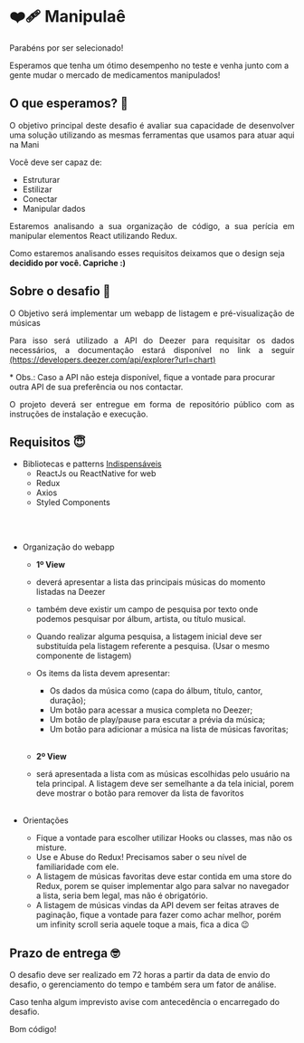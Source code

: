 <h1 align="left">
   ❤️‍🩹 Manipulaê
</h1>

<p align="justify">Parabéns por ser selecionado!

Esperamos que tenha um ótimo desempenho no teste e venha junto com a gente mudar o mercado de medicamentos manipulados!

## O que esperamos? 🤨

<p align="justify">O objetivo principal deste desafio é avaliar sua capacidade de desenvolver uma solução utilizando as mesmas ferramentas que usamos para atuar aqui na Mani</p>

Você deve ser capaz de:

- Estruturar
- Estilizar
- Conectar
- Manipular dados

<p align="justify">Estaremos analisando a sua organização de código, a sua perícia em manipular elementos React utilizando Redux.

Como estaremos analisando esses requisitos deixamos que o design seja <b>decidido por você. Capriche :)</b></p>

## Sobre o desafio 🤯

<p align="justify">O Objetivo será implementar um webapp de listagem e pré-visualização de músicas</p>

<p align="justify">Para isso será utilizado a API do Deezer para requisitar os dados necessários, a documentação estará disponível no link a seguir
<a href="https://developers.deezer.com/api/explorer?url=chart">(https://developers.deezer.com/api/explorer?url=chart)</a></p>

\* Obs.: Caso a API não esteja disponível, fique a vontade para procurar outra API de sua preferência ou nos contactar.

<p align="justify">O projeto deverá ser entregue em forma de repositório público com as instruções de instalação e execução.</p>

## Requisitos 😇

- Bibliotecas e patterns <u>Indispensáveis</u>
   - ReactJs ou ReactNative for web
   - Redux
   - Axios
   - Styled Components
 <br/>
 <br/>
 
- Organização do webapp
   - <b>1º View</b> 
  - deverá apresentar a lista das principais músicas do momento listadas na Deezer
  - também deve existir um campo de pesquisa por texto onde podemos pesquisar por álbum, artista, ou título musical.
  - Quando realizar alguma pesquisa, a listagem inicial deve ser substituída pela listagem referente a pesquisa. (Usar o mesmo componente de listagem)
  - Os items da lista devem apresentar:
    - Os dados da música como (capa do álbum, título, cantor, duração);
    - Um botão para acessar a musica completa no Deezer;
    - Um botão de play/pause para escutar a prévia da música;
    - Um botão para adicionar a música na lista de músicas favoritas;<br/><br/>

   - <b>2º View</b> 
   - será apresentada a lista com as músicas escolhidas pelo usuário na tela principal. A listagem deve ser semelhante a da tela inicial, porem deve mostrar o botão para remover da lista de favoritos<br/><br/>
   
 
- Orientações
  - Fique a vontade para escolher utilizar Hooks ou classes, mas não os misture.
  - Use e Abuse do Redux! Precisamos saber o seu nível de familiaridade com ele.
  - A listagem de músicas favoritas deve estar contida em uma store do Redux, porem se quiser implementar algo para salvar no navegador a lista, seria bem legal, mas não é obrigatório.
  - A listagem de músicas vindas da API devem ser feitas atraves de paginação, fique a vontade para fazer como achar melhor, porém um infinity scroll seria aquele toque a mais, fica a dica 😉


## Prazo de entrega 🤓

O desafio deve ser realizado em 72 horas a partir da data de envio do desafio, o gerenciamento do tempo e também sera um fator de análise.

Caso tenha algum imprevisto avise com antecedência o encarregado do desafio.

Bom código!
